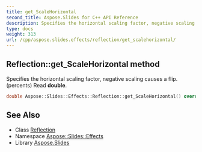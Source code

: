 ```yaml
---
title: get_ScaleHorizontal
second_title: Aspose.Slides for C++ API Reference
description: Specifies the horizontal scaling factor, negative scaling causes a flip. (percents) Read double.
type: docs
weight: 313
url: /cpp/aspose.slides.effects/reflection/get_scalehorizontal/
---
```

## Reflection::get_ScaleHorizontal method


Specifies the horizontal scaling factor, negative scaling causes a flip. (percents) Read **double**.

```cpp
double Aspose::Slides::Effects::Reflection::get_ScaleHorizontal() override
```

## See Also

* Class [Reflection](../)
* Namespace [Aspose::Slides::Effects](../../)
* Library [Aspose.Slides](../../../)
